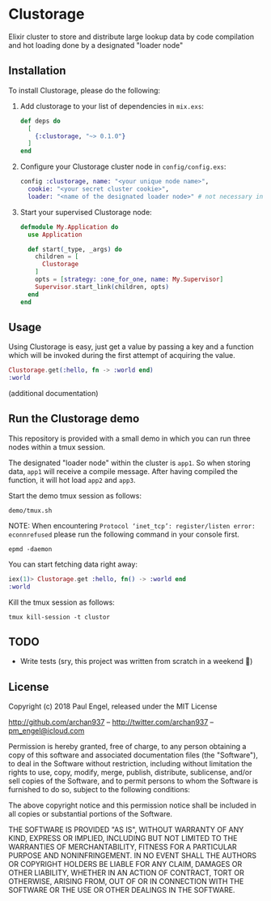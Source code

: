 # Clustorage

Elixir cluster to store and distribute large lookup data by code compilation and hot loading done by a designated "loader node"

## Installation

To install Clustorage, please do the following:

  1. Add clustorage to your list of dependencies in `mix.exs`:

      ```elixir
      def deps do
        [
          {:clustorage, "~> 0.1.0"}
        ]
      end
      ```

  2. Configure your Clustorage cluster node in `config/config.exs`:

      ```elixir
      config :clustorage, name: "<your unique node name>",
        cookie: "<your secret cluster cookie>",
        loader: "<name of the designated loader node>" # not necessary in the "loader node" config file
      ```

  3. Start your supervised Clustorage node:

      ```elixir
      defmodule My.Application do
        use Application

        def start(_type, _args) do
          children = [
            Clustorage
          ]
          opts = [strategy: :one_for_one, name: My.Supervisor]
          Supervisor.start_link(children, opts)
        end
      end
      ```

## Usage

Using Clustorage is easy, just get a value by passing a key and a function which will be invoked during the first attempt of acquiring the value.

  ```elixir
  Clustorage.get(:hello, fn -> :world end)
  :world
  ```

(additional documentation)

## Run the Clustorage demo

This repository is provided with a small demo in which you can run three nodes within a tmux session.

The designated "loader node" within the cluster is `app1`. So when storing data, `app1` will receive a compile message. After having compiled the function, it will hot load `app2` and `app3`.

Start the demo tmux session as follows:

  ```shell
  demo/tmux.sh
  ```

NOTE: When encountering `Protocol ‘inet_tcp’: register/listen error: econnrefused` please run the following command in your console first.

  ```shell
  epmd -daemon
  ```

You can start fetching data right away:

  ```elixir
  iex(1)> Clustorage.get :hello, fn() -> :world end
  :world
  ```

Kill the tmux session as follows:

  ```shell
  tmux kill-session -t clustor
  ```

## TODO

- Write tests (sry, this project was written from scratch in a weekend :grimacing:)

## License

Copyright (c) 2018 Paul Engel, released under the MIT License

http://github.com/archan937 – http://twitter.com/archan937 – pm_engel@icloud.com

Permission is hereby granted, free of charge, to any person obtaining a copy of this software and associated documentation files (the "Software"), to deal in the Software without restriction, including without limitation the rights to use, copy, modify, merge, publish, distribute, sublicense, and/or sell copies of the Software, and to permit persons to whom the Software is furnished to do so, subject to the following conditions:

The above copyright notice and this permission notice shall be included in all copies or substantial portions of the Software.

THE SOFTWARE IS PROVIDED "AS IS", WITHOUT WARRANTY OF ANY KIND, EXPRESS OR IMPLIED, INCLUDING BUT NOT LIMITED TO THE WARRANTIES OF MERCHANTABILITY, FITNESS FOR A PARTICULAR PURPOSE AND NONINFRINGEMENT. IN NO EVENT SHALL THE AUTHORS OR COPYRIGHT HOLDERS BE LIABLE FOR ANY CLAIM, DAMAGES OR OTHER LIABILITY, WHETHER IN AN ACTION OF CONTRACT, TORT OR OTHERWISE, ARISING FROM, OUT OF OR IN CONNECTION WITH THE SOFTWARE OR THE USE OR OTHER DEALINGS IN THE SOFTWARE.
